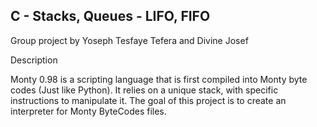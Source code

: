 C - Stacks, Queues - LIFO, FIFO
--
Group project by Yoseph Tesfaye Tefera and Divine Josef

Description

Monty 0.98 is a scripting language that is first compiled into Monty byte codes (Just like Python). It relies on a unique stack, with specific instructions to manipulate it. The goal of this project is to create an interpreter for Monty ByteCodes files.
